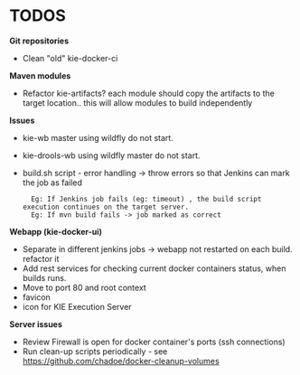 TODOS
=====

**Git repositories**           
* Clean "old" kie-docker-ci           

**Maven modules**           
* Refactor kie-artifacts? each module should copy the artifacts to the target location.. this will allow modules to build independently           

**Issues**           
* kie-wb master using wildfly do not start.           
* kie-drools-wb using wildfly master do not start.           
* build.sh script - error handling -> throw errors so that Jenkins can mark the job as failed            
        
        Eg: If Jenkins job fails (eg: timeout) , the build script execution continues on the target server.
        Eg: If mvn build fails -> job marked as correct

**Webapp (kie-docker-ui)**           
* Separate in different jenkins jobs -> webapp not restarted on each build. refactor it           
* Add rest services for checking current docker containers status, when builds runs.            
* Move to port 80 and root context           
* favicon           
* icon for KIE Execution Server           

**Server issues**           
* Review Firewall is open for docker container's ports (ssh connections)           
* Run clean-up scripts periodically - see https://github.com/chadoe/docker-cleanup-volumes                   

